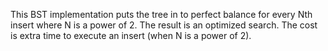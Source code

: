 This BST implementation puts the tree in to perfect balance for every Nth
insert where N is a power of 2. The result is an optimized search. The
cost is extra time to execute an insert (when N is a power of 2).

